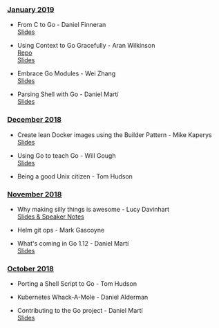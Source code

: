 ### [January 2019](#01.2019)

* From C to Go - Daniel Finneran  
[Slides](https://www.dropbox.com/s/ongds3akb2mislt/GoSheffield.pptx?dl=0)

* Using Context to Go Gracefully - Aran Wilkinson  
[Repo](https://github.com/aranw/graceful-context-example)  
[Slides](https://goo.gl/JHQEyw)

* Embrace Go Modules - Wei Zhang  
[Slides](https://docs.google.com/presentation/d/19wRr1rBPEGbxEF8vsAb5Fj67EaG2e6Jx0N2Uzpi_5Qw/edit?usp=sharing)

* Parsing Shell with Go - Daniel Martí  
[Slides](https://docs.google.com/presentation/d/1_vJf3LeVCzRrBMT7IMJD9SHVuoNC_IGIwV_aIMgFM9U/edit#slide=id.p)

### [December 2018](#12.2018)

* Create lean Docker images using the Builder Pattern - Mike Kaperys  
[Slides](https://speakerdeck.com/kaperys/create-lean-docker-images-using-the-builder-pattern)

* Using Go to teach Go - Will Gough  
[Slides](https://speakerdeck.com/williamhgough/using-go-to-teach-go/)

* Being a good Unix citizen - Tom Hudson  

### [November 2018](#11.2018)

* Why making silly things is awesome - Lucy Davinhart  
[Slides & Speaker Notes](https://lmhd.me/talk/silly)

* Helm git ops - Mark Gascoyne  

* What's coming in Go 1.12 - Daniel Martí  
[Slides](https://blog.myitcv.io/gopherjs_examples_sites/present/?url=https://raw.githubusercontent.com/mvdan/talks/master/2018/go1.12-pre.slide&hideAddressBar=true)

### [October 2018](#10.2018)

* Porting a Shell Script to Go - Tom Hudson  

* Kubernetes Whack-A-Mole - Daniel Alderman  

* Contributing to the Go project - Daniel Martí  
[Slides](https://docs.google.com/presentation/d/1PouU8NoyLYwdh2Cw4RlOesJJhu7peCMi2NkXpLX4F5s/edit?usp=sharing)
